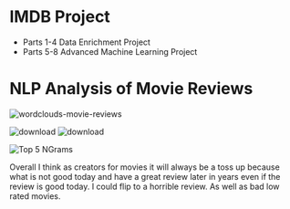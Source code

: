 # IMDB Project
- Parts 1-4 Data Enrichment Project
- Parts 5-8 Advanced Machine Learning Project


# NLP Analysis of Movie Reviews
![wordclouds-movie-reviews](https://github.com/VALDE021/Movies-IMDB-Project/assets/134979886/c986137f-9032-49fb-8c65-f3564f5d1df6)

![download](https://github.com/VALDE021/Movies-IMDB-Project/assets/134979886/f1a13f0c-ce9b-40b8-b032-3f83a90f3e02)
![download](https://github.com/VALDE021/Movies-IMDB-Project/assets/134979886/79b00255-318f-440e-b5e6-45291af07d1c)


![Top 5 NGrams](https://github.com/VALDE021/Movies-IMDB-Project/assets/134979886/79bd35ab-cfc9-4ce5-bfcf-40be9747583d)


Overall I think as creators for movies it will always be a toss up because what is not good today and have a great review later in years even if the review is good today. I could flip to a horrible review. As well as bad low rated movies.
